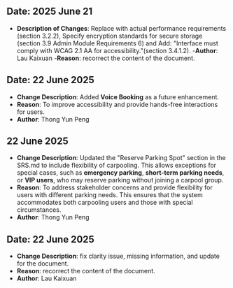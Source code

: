 ## Date: 2025 June 21
- **Description of Changes**: Replace with actual performance requirements (section 3.2.2), Specify encryption standards for secure storage (section 3.9 Admin Module Requirements 6) and Add: "Interface must comply with WCAG 2.1 AA for accessibility."(section 3.4.1.2).
-**Author**: Lau Kaixuan
-**Reason**: recorrect the content of the document.

## Date: 22 June 2025
- **Change Description**: Added **Voice Booking** as a future enhancement.
- **Reason**: To improve accessibility and provide hands-free interactions for users.
- **Author**: Thong Yun Peng

## 22 June 2025
- **Change Description**: Updated the "Reserve Parking Spot" section in the SRS.md to include flexibility of carpooling. This allows exceptions for special cases, such as **emergency parking**, **short-term parking needs**, or **VIP users**, who may reserve parking without joining a carpool group.
- **Reason**: To address stakeholder concerns and provide flexibility for users with different parking needs. This ensures that the system accommodates both carpooling users and those with special circumstances.
- **Author**: Thong Yun Peng

## Date: 22 June 2025
- **Change Description**: fix clarity issue, missing information, and update for the document.
- **Reason**: recorrect the content of the document.
- **Author**: Lau Kaixuan